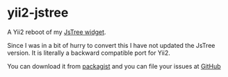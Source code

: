 yii2-jstree
===========

A Yii2 reboot of my [JsTree widget](http://www.yiiframework.com/extension/jstreeinputwidget/).

Since I was in a bit of hurry to convert this I have not updated the JsTree version. It is literally a backward compatible port for Yii2.

You can download it from [packagist](https://packagist.org/packages/sammaye/yii2-jstree) and you can file your issues at [GitHub](https://github.com/Sammaye/yii2-jstree/issues)
